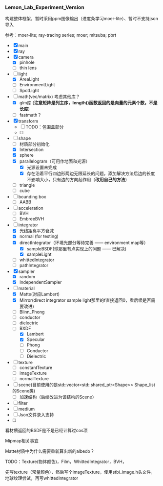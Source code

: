 ### Lemon_Lab_Experiment_Version

构建整体框架，暂时采用ppm图像输出（进度条学习moer-lite）、暂时不支持json导入

参考：moer-lite; ray-tracing series; moer; mitsuba; pbrt

- [x] main
- [x] ray
- [x] camera
  - [x] pinhole
  - [ ] thin lens

- [ ] light
  - [x] AreaLight
  - [ ] EnvironmentLight
  - [ ] SpotLight

- [ ] math(vec/matrix)     考虑其他库？
  - [x] glm库 (**注意矩阵是列主序，length()函数返回的是向量的元素个数，不是长度**)
  - [ ] fastmath？

- [x] transform
  - [ ] TODO：包围盒部分
  - [ ] 

- [ ] shape
  - [ ] 材质部分初始化
  - [x] Intersection
  - [x] sphere
  - [x] parallelogram（可用作地面和光源）
    - [x] 光源设置未完成
    - [x] 存在沿着平行四边形两边无限延长的问题，添加解决方法后边的长度不影响大小，只有边的方向起作用（**改用自己的方法**）
  - [ ] triangle
  - [ ] cube
  
- [ ] bounding box 
  - [ ] AABB

- [ ] acceleration
  - [ ] BVH
  - [ ] EmbreeBVH
  
- [ ] integrator
  - [x] 光线距离平方衰减
  - [x] normal (for testing)
  - [x] directIntegrator（环境光部分等待完善 —— environment map等）
    - [x] sampleBSDF(球那里有点实现上的问题 —— 已解决)
    - [x] sampleLight
  - [ ] whittedIntegrator
  - [ ] pathIntegrator
  
- [x] sampler
  - [x] random
  - [x] IndependentSampler

- [ ] material
  - [x] Matte(对应Lambert)
  - [x] Mirror(direct integrator sample light那里的f直接返回0，看后续是否需要改进)
  - [ ] Blinn_Phong
  - [ ] conductor
  - [ ] dielectric
  - [ ] BXDF
    - [x] Lambert
    - [x] Specular
    - [ ] Phong
    - [ ] Conductor
    - [ ] Dielectric
  
- [ ] texture
  - [ ] constantTexture
  - [ ] imageTexture
  - [ ] normalTexture

- [ ] scene(目前使用的是std::vector\<std::shared_ptr\<Shape>> Shape_list 的Scene类)
  - [ ] 加速结构（后续改进为该结构的Scene）

- [ ] filter
- [ ] medium
- [ ] Json文件录入支持
- [ ] 

看材质返回的BSDF是不是已经计算过cos项

Mipmap相关事宜

Matte材质中为什么需要重新算出新的albedo？

TODO：Texture(物体颜色)，Film，WhittedIntegrator，BVH，

先写texture（常量颜色），然后写个imageTexture，使用stbi_image.h头文件，地球纹理尝试，再写whittedIntegrator
